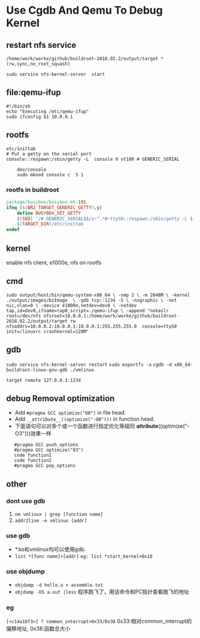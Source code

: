 # Use Cgdb And Qemu To Debug Kernel 

## restart nfs service
```/etc/exports
/home/work/worke/github/buildroot-2018.02.2/output/target *(rw,sync,no_root_squash)
```
`sudo service nfs-kernel-server  start`

## file:qemu-ifup
```
#!/bin/sh
echo "Executing /etc/qemu-ifup"
sudo ifconfig $1 10.0.0.1
```
## rootfs
```
etc/inittab
# Put a getty on the serial port
console::respawn:/sbin/getty -L  console 0 vt100 # GENERIC_SERIAL
```
```
    dev/console
    sudo mknod console c  5 1
```
### rootfs in buildroot
```makefile
package/busybox/busybox.mk:191
ifeq ($(BR2_TARGET_GENERIC_GETTY),y)    
    define BUSYBOX_SET_GETTY                
    $(SED) '/# GENERIC_SERIAL$$/s~^.*#~ttyS0::respawn:/sbin/getty -L $(SYSTEM_GETTY_OP    TIONS) ttyS0 $(SYSTEM_GETTY_BAUDRATE) $(SYSTEM_GETTY_TERM) #~' \                      
    $(TARGET_DIR)/etc/inittab       
endef 
```

## kernel
enable nfs client, e1000e, nfs on rootfs

## cmd
`sudo output/host/bin/qemu-system-x86_64 \
-smp 2 \
-m 2048M \
-kernel ./output/images/bzImage  \
-gdb tcp::1234 -S \
-nographic \
-net nic,vlan=0 \
-device e1000e,netdev=dev0 \
-netdev tap,id=dev0,ifname=tap0,script=./qemu-ifup \
-append "nokaslr root=/dev/nfs nfsroot=10.0.0.1:/home/work/worke/github/buildroot-2018.02.2/output/target rw     nfsaddrs=10.0.0.2:10.0.0.1:10.0.0.1:255.255.255.0  console=ttyS0 init=/linuxrc crashkernel=128M"`

## gdb
`sudo service nfs-kernel-server restart`
`sudo exportfs -a`
`cgdb -d x86_64-buildroot-linux-gnu-gdb ./vmlinux`

`target remote 127.0.0.1:1234`

## debug Removal optimization

* Add `#pragma GCC optimize("O0")` in file head.  
* Add `__attribute__((optimize("-O0")))` in function head.  
* 下面语句可以对多个或一个函数进行指定优化等级同 __attribute__((optimize("-O3")))效果一样
``` 
   #pragma GCC push_options
   #pragma GCC optimize("O3")
   code function1
   code function2
   #pragma GCC pop_options
```
## other
### dont use gdb
1. `nm vmlinux | grep [function name]`
2. `addr2line -e vmlinux [addr]`

### use gdb
* *.ko和vmlinux均可以使用gdb.
* `list *[func name]+[addr]` `eg: list *start_kernel+0x10`

### use objdump
* `objdump -d hello.o > assemble.txt`
* `objdump -DS a.out |less` 程序跑飞了，用该命令和PC指针查看跑飞的地址

### eg
`[<c14a18f3>] ? common_interrupt+0x33/0x38` 0x33:相对common_interrupt的偏移地址, 0x38:函数总大小
